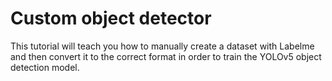 # Custom object detector

This tutorial will teach you how to manually create a dataset with Labelme and then convert it to the correct format in order to train the YOLOv5 object detection model.

